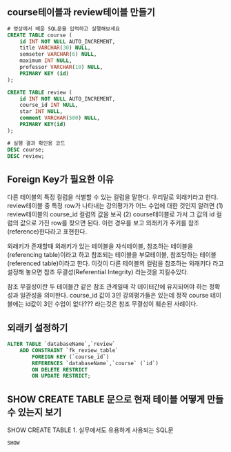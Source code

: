## course테이블과 review테이블 만들기
```sql
# 영상에서 배운 SQL문을 입력하고 실행해보세요
CREATE TABLE course (
    id INT NOT NULL AUTO_INCREMENT,
    title VARCHAR(30) NULL,
    semseter VARCHAR(6) NULL,
    maximum INT NULL,
    professor VARCHAR(10) NULL,
    PRIMARY KEY (id)
);

CREATE TABLE review (
    id INT NOT NULL AUTO_INCREMENT,
    course_id INT NULL,
    star INT NULL,
    comment VARCHAR(500) NULL,
    PRIMARY KEY(id)
);

# 실행 결과 확인용 코드
DESC course;
DESC review;
```

## Foreign Key가 필요한 이유
다른 테이블의 특정 컬럼을 식별할 수 있는 컬럼을 말한다. 우리말로 외래키라고 한다.
review테이블 중 특정 row가 나타내는 강의평가가 어느 수업에 대한 것인지 알려면
	(1) review테이블의 course_id 컬럼의 값을 보곡
	(2) course테이블로 가서 그 값의  id 컬럼의 값으로 가진 row를 찾으면 된다.
이런 경우를 보고 외래키가 주키를 참조(reference)한다라고 표현한다.

외래키가 존재할때 외래키가 있는 테이블을 자식테이블, 참조하는 테이블을 (referencing table)이라고 하고 참조되는 테이블을 부모테이블, 참조당하는  테이블(referenced table)이라고 한다.
이것이 다른 테이블의 컬럼을 참조하는 외래키다 라고 설정해 놓으면 참조 무결성(Referential Integrity) 라는것을 지킬수있다.

참조 무결성이란 두 테이블간 같은 참조 관계일때
각  데이터간에 유지되어야 하는 정확성과 일관성을 의미한다.
course_id 값이 3인 강의평가들은 있는데 정작 course 테이블에는 id값이 3인 수업이 없다??? 라는것은 참조 무결성이 훼손된 사례이다.

## 외래키 설정하기
```sql
ALTER TABLE `databaseName`,`review`
    ADD CONSTRAINT `fk_review_table`
        FOREIGN KEY (`course_id`)
        REFERENCES `databaseName`,`course` (`id`)
        ON DELETE RESTRICT
        ON UPDATE RESTRICT;
```

## SHOW CREATE TABLE 문으로 현재 테이블 어떻게 만들 수 있는지 보기
SHOW CREATE TABLE
	1. 실무에서도 유용하게 사용되는  SQL문
```sql
SHOW 
```
